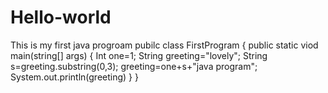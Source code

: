 # Hello-world
This is my first java progroam
pubilc class FirstProgram
{
  public static viod main(string[] args)
  {
    Int one=1;
    String greeting="lovely";
    String s=greeting.substring(0,3);
    greeting=one+s+"java program";
    System.out.println(greeting)
  }
}
